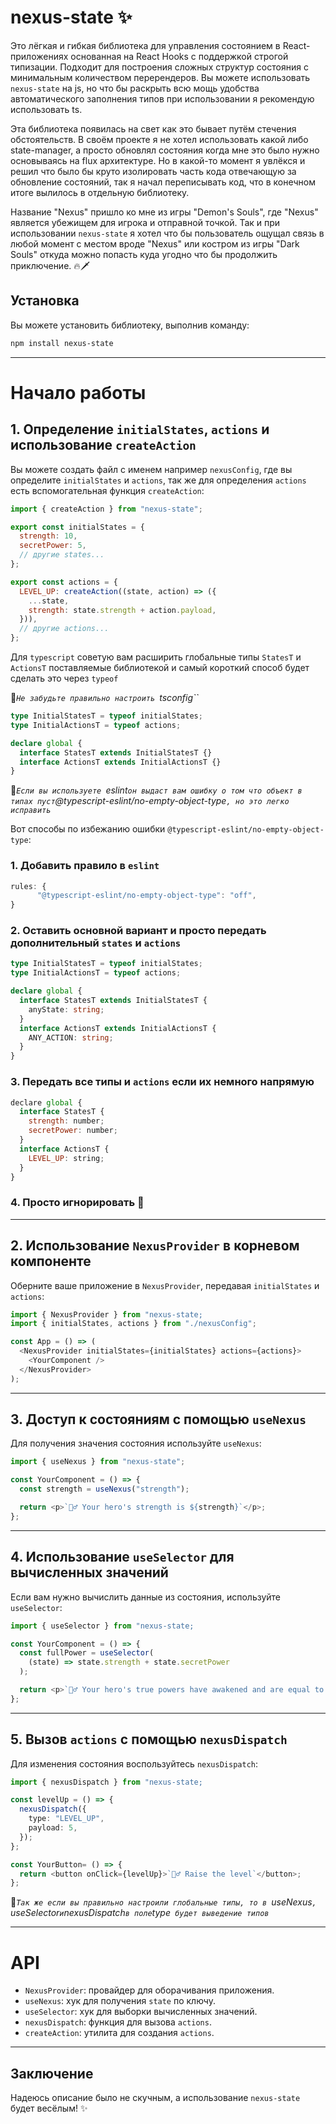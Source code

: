 # nexus-state ✨

Это лёгкая и гибкая библиотека для управления состоянием в React-приложениях основанная на React Hooks с поддержкой строгой типизации. Подходит для построения сложных структур состояния с минимальным количеством перерендеров. Вы можете использовать `nexus-state` на js, но что бы раскрыть всю мощь удобства автоматического заполнения типов при использовании я рекомендую использовать ts.

Эта библиотека появилась на свет как это бывает путём стечения обстоятельств. В своём проекте я не хотел использовать какой либо state-manager, а просто обновлял состояния когда мне это было нужно основываясь на flux архитектуре. Но в какой-то момент я увлёкся и решил что было бы круто изолировать часть кода отвечающую за обновление состояний, так я начал переписывать код, что в конечном итоге вылилось в отдельную библиотеку.

Название "Nexus" пришло ко мне из игры "Demon's Souls", где "Nexus" является убежищем для игрока и отправной точкой. Так и при использовании `nexus-state` я хотел что бы пользователь ощущал связь в любой момент с местом вроде "Nexus" или костром из игры "Dark Souls" откуда можно попасть куда угодно что бы продолжить приключение.
🔥🗡️

## Установка

Вы можете установить библиотеку, выполнив команду:

```bash
npm install nexus-state
```

---

# Начало работы

## 1. Определение `initialStates`, `actions` и использование `createAction`

Вы можете создать файл с именем например `nexusConfig`, где вы определите `initialStates` и `actions`, так же для определения `actions` есть вспомогательная функция `createAction`:

```javascript
import { createAction } from "nexus-state";

export const initialStates = {
  strength: 10,
  secretPower: 5,
  // другие states...
};

export const actions = {
  LEVEL_UP: createAction((state, action) => ({
    ...state,
    strength: state.strength + action.payload,
  })),
  // другие actions...
};
```

Для `typescript` советую вам расширить глобальные типы `StatesT` и `ActionsT` поставляемые библиотекой и самый короткий способ будет сделать это через `typeof`

🔮*`Не забудьте правильно настроить `tsconfig``*

```typescript
type InitialStatesT = typeof initialStates;
type InitialActionsT = typeof actions;

declare global {
  interface StatesT extends InitialStatesT {}
  interface ActionsT extends InitialActionsT {}
}
```

🔮*`Если вы используете `eslint`он выдаст вам ошибку о том что объект в типах пуст`@typescript-eslint/no-empty-object-type`, но это легко исправить`*

Вот способы по избежанию ошибки `@typescript-eslint/no-empty-object-type`:

### 1. Добавить правило в `eslint`

```typescript
rules: {
      "@typescript-eslint/no-empty-object-type": "off",
}
```

### 2. Оставить основной вариант и просто передать дополнительный `states` и `actions`

```typescript
type InitialStatesT = typeof initialStates;
type InitialActionsT = typeof actions;

declare global {
  interface StatesT extends InitialStatesT {
    anyState: string;
  }
  interface ActionsT extends InitialActionsT {
    ANY_ACTION: string;
  }
}
```

### 3. Передать все типы и `actions` если их немного напрямую

```javascript
declare global {
  interface StatesT {
    strength: number;
    secretPower: number;
  }
  interface ActionsT {
    LEVEL_UP: string;
  }
}
```

### 4. Просто игнорировать 🙌

---

## 2. Использование `NexusProvider` в корневом компоненте

Оберните ваше приложение в `NexusProvider`, передавая `initialStates` и `actions`:

```javascript
import { NexusProvider } from "nexus-state;
import { initialStates, actions } from "./nexusConfig";

const App = () => (
  <NexusProvider initialStates={initialStates} actions={actions}>
    <YourComponent />
  </NexusProvider>
);
```

---

## 3. Доступ к состояниям с помощью `useNexus`

Для получения значения состояния используйте `useNexus`:

```javascript
import { useNexus } from "nexus-state";

const YourComponent = () => {
  const strength = useNexus("strength");

  return <p>`🧙‍♂️ Your hero's strength is ${strength}`</p>;
};
```

---

## 4. Использование `useSelector` для вычисленных значений

Если вам нужно вычислить данные из состояния, используйте `useSelector`:

```typescript
import { useSelector } from "nexus-state;

const YourComponent = () => {
  const fullPower = useSelector(
    (state) => state.strength + state.secretPower
  );

  return <p>`🧙‍♂️ Your hero's true powers have awakened and are equal to ${fullPower}, use them wisely`</p>;
};
```

---

## 5. Вызов `actions` с помощью `nexusDispatch`

Для изменения состояния воспользуйтесь `nexusDispatch`:

```typescript
import { nexusDispatch } from "nexus-state;

const levelUp = () => {
  nexusDispatch({
    type: "LEVEL_UP",
    payload: 5,
  });
};

const YourButton= () => {
  return <button onClick={levelUp}>`🧙‍♂️ Raise the level`</button>;
};
```

🔮*`Так же если вы правильно настроили глобальные типы, то в `useNexus`, `useSelector`и`nexusDispatch`в поле`type` будет выведение типов`*

---

# API

- `NexusProvider`: провайдер для оборачивания приложения.
- `useNexus`: хук для получения `state` по ключу.
- `useSelector`: хук для выборки вычисленных значений.
- `nexusDispatch`: функция для вызова `actions`.
- `createAction`: утилита для создания `actions`.

---

## Заключение

Надеюсь описание было не скучным, а использование `nexus-state` будет весёлым! ✨
